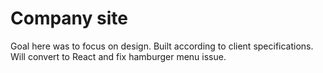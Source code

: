 # Company site
Goal here was to focus on design. Built according to client specifications. Will convert to React and fix hamburger menu issue. 
